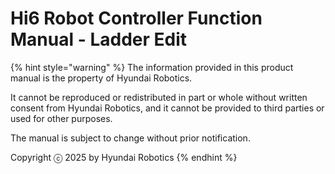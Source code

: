 ﻿# Hi6 Robot Controller Function Manual - Ladder Edit

{% hint style="warning" %} The information provided in this product manual is the property of Hyundai Robotics.

It cannot be reproduced or redistributed in part or whole without written consent from Hyundai Robotics, and it cannot be provided to third parties or used for other purposes.

The manual is subject to change without prior notification.

Copyright ⓒ 2025 by Hyundai Robotics {% endhint %}